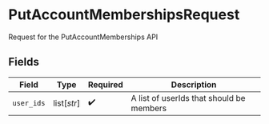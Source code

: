 # PutAccountMembershipsRequest

Request for the PutAccountMemberships API


## Fields

| Field                                    | Type                                     | Required                                 | Description                              |
| ---------------------------------------- | ---------------------------------------- | ---------------------------------------- | ---------------------------------------- |
| `user_ids`                               | list[*str*]                              | :heavy_check_mark:                       | A list of userIds that should be members |